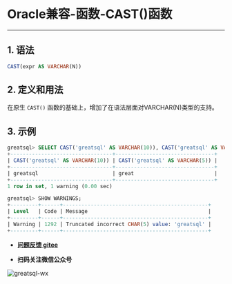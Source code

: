 # Oracle兼容-函数-CAST()函数
---


## 1. 语法

```sql
CAST(expr AS VARCHAR(N))
```

## 2. 定义和用法
在原生 `CAST()` 函数的基础上，增加了在语法层面对VARCHAR(N)类型的支持。

## 3. 示例

```sql
greatsql> SELECT CAST('greatsql' AS VARCHAR(10)), CAST('greatsql' AS VARCHAR(5));
+---------------------------------+--------------------------------+
| CAST('greatsql' AS VARCHAR(10)) | CAST('greatsql' AS VARCHAR(5)) |
+---------------------------------+--------------------------------+
| greatsql                        | great                          |
+---------------------------------+--------------------------------+
1 row in set, 1 warning (0.00 sec)

greatsql> SHOW WARNINGS;
+---------+------+-----------------------------------------------+
| Level   | Code | Message                                       |
+---------+------+-----------------------------------------------+
| Warning | 1292 | Truncated incorrect CHAR(5) value: 'greatsql' |
+---------+------+-----------------------------------------------+
```



- **[问题反馈 gitee](https://gitee.com/GreatSQL/GreatSQL-Manual/issues)**

- **扫码关注微信公众号**

![greatsql-wx](../greatsql-wx.jpg)
